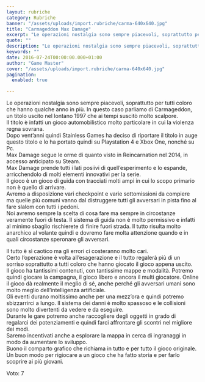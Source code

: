```yaml
---
layout: rubriche
category: Rubriche
banner: "/assets/uploads/import.rubriche/carma-640x640.jpg"
title: "Carmageddon Max Damage"
excerpt: "Le operazioni nostalgia sono sempre piacevoli, soprattutto per tutti coloro che hanno qualche anno in più. In questo caso parliamo di Carmageddon, un titolo uscito nel lontano 1997 che ai tempi suscitò molto scalpore. Il titolo è infatti un gioco automobilistico molto particolare in cui la violenza regna sovrana. Dopo vent’anni quindi Stainless Games ha [&hellip"
quote: ""
description: "Le operazioni nostalgia sono sempre piacevoli, soprattutto per tutti coloro che hanno qualche anno in più. In questo caso parliamo di Carmageddon, un titolo uscito nel lontano 1997 che ai tempi suscitò molto scalpore. Il titolo è infatti un gioco automobilistico molto particolare in cui la violenza regna sovrana. Dopo vent’anni quindi Stainless Games ha [&hellip"
keywords: ""
date: 2016-07-24T00:00:00.000+01:00
author: "Game Master"
cover: "/assets/uploads/import.rubriche/carma-640x640.jpg"
pagination:
  enabled: true

---
```


  
Le operazioni nostalgia sono sempre piacevoli, soprattutto per tutti coloro che hanno qualche anno in più. In questo caso parliamo di Carmageddon, un titolo uscito nel lontano 1997 che ai tempi suscitò molto scalpore.  
Il titolo è infatti un gioco automobilistico molto particolare in cui la violenza regna sovrana.  
Dopo vent’anni quindi Stainless Games ha deciso di riportare il titolo in auge questo titolo e lo ha portato quindi su Playstation 4 e Xbox One, nonché su Pc.  
Max Damage segue le orme di quanto visto in Reincarnation nel 2014, in accesso anticipato su Steam.  
Max Damage prende tutti i lati posiivi di quell’esperimento e lo espande, arricchendolo di molti elementi innovativi per la serie.  
Il gioco è un gioco di guida con tracciati molti ampi in cui lo scopo primario non è quello di arrivare.  
Avremo a disposizione vari checkpoint e varie sottomissioni da compiere ma quelle più comuni vanno dal distruggere tutti gli avversari in pista fino al fare slalom con tutti i pedoni.  
Noi avremo sempre la scelta di cosa fare ma sempre in circostanze veramente fuori di testa. Il sistema di guida non è molto permissivo e infatti al minimo sbaglio rischierete di finire fuori strada. Il tutto risulta molto anarchico al volante quindi e dovremo fare molta attenzione quando e in quali circostanze speronare gli avversari.

Il tutto è sì caotico ma gli errori ci costeranno molto cari.  
Certo l’operazione è volta all’esagerazione e il tutto regalerà più di un sorriso soprattutto a tutti coloro che hanno giocato il gioco appena uscito.  
Il gioco ha tantissimi contenuti, con tantissime mappe e modalità. Potremo quindi giocare la campagna, il gioco libero e ancora il multi giocatore. Online il gioco dà realmente il meglio di sé, anche perché gli avversari umani sono molto meglio dell’intelligenza artificiale.  
Gli eventi durano moltissimo anche per una mezz’ora e quindi potremo sbizzarrirci a lungo. Il sistema dei danni è molto spassoso e le collisioni sono molto divertenti da vedere e da eseguire.  
Durante le gare potremo anche raccogliere degli oggetti in grado di regalarci dei potenziamenti e quindi farci affrontare gli scontri nel migliore dei modi.  
Saremo incentivati anche a esplorare la mappa in cerca di ingranaggi in modo da aumentare lo sviluppo.  
Buono il comparto grafico che richiama in tutto e per tutto il gioco originale.  
Un buon modo per rigiocare a un gioco che ha fatto storia e per farlo scoprire ai più giovani.

Voto: 7